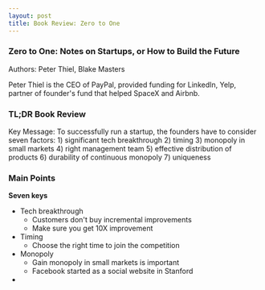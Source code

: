 ```yaml
---
layout: post
title: Book Review: Zero to One
---
```


### Zero to One: Notes on Startups, or How to Build the Future

Authors: Peter Thiel, Blake Masters

Peter Thiel is the CEO of PayPal, provided funding for LinkedIn, Yelp, partner of founder's fund that helped SpaceX and Airbnb.

### TL;DR Book Review

Key Message: To successfully run a startup, the founders have to consider seven factors: 1) significant tech breakthrough 2) timing 3) monopoly in small markets 4) right management team 5) effective distribution of products 6) durability of continuous monopoly 7) uniqueness

### Main Points

**Seven keys**

- Tech breakthrough
	- Customers don't buy incremental improvements
	- Make sure you get 10X improvement
- Timing
	- Choose the right time to join the competition
- Monopoly
	- Gain monopoly in small markets is important
	- Facebook started as a social website in Stanford
- 
<!--stackedit_data:
eyJoaXN0b3J5IjpbMTczMzkyMjQ0Ml19
-->